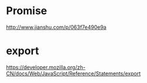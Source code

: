 # Promise

http://www.jianshu.com/p/063f7e490e9a



# export

https://developer.mozilla.org/zh-CN/docs/Web/JavaScript/Reference/Statements/export

